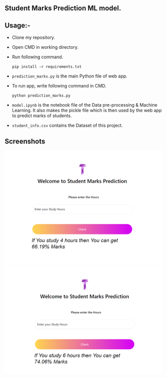 ##  Student Marks Prediction ML model.

## Usage:-

- Clone my repository.
- Open CMD in working directory.
- Run following command.

  ```
  pip install -r requirements.txt
  ```
- `prediction_marks.py` is the main Python file of web app. 
- To run app, write following command in CMD.

  ```
  python prediction_marks.py
  ```
- `model.ipynb` is the notebook file of the Data pre-processing & Machine Learning. It also makes the pickle file which is then used by the web app to predict marks of students.
- `student_info.csv` contains the Dataset of this project.

## Screenshots

<img src="https://github.com/kartikkhullar/student-marks-prediction/blob/main/sc1.png">
<img src="https://github.com/kartikkhullar/student-marks-prediction/blob/main/sc2.png">
